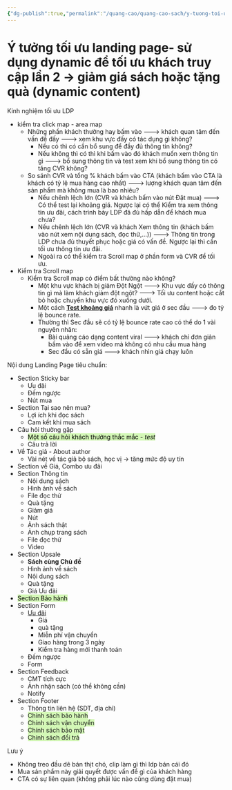 ```yaml
---
{"dg-publish":true,"permalink":"/quang-cao/quang-cao-sach/y-tuong-toi-uu-landing-page/","tags":["QC","gardenEntry","gardenEntry"]}
---
```


# Ý tưởng tối ưu landing page- sử dụng dynamic để tối ưu khách truy cập lần 2 -> giảm giá sách hoặc tặng quà (dynamic content)

Kinh nghiệm tối ưu LDP
- kiểm tra click map - area map
	- Những phần khách thường hay bấm vào ---> khách quan tâm đến vấn đề đấy ---> xem khu vực đấy có tác dụng gì không?
		- Nếu có thì có cần bổ sung để đầy đủ thông tin không?
		- Nếu không thì có thì khi bấm vào đó khách muốn xem thông tin gì ---> bổ sung thông tin và test xem khi bổ sung thông tin có tăng CVR không?
	- So sánh CVR và tổng % khách bấm vào CTA (khách bấm vào CTA là khách có tỷ lệ mua hàng cao nhất) ---> lượng khách quan tâm đến sản phẩm mà không mua là bao nhiêu?
		- Nếu chênh lệch lớn (CVR và khách bấm vào nút Đặt mua) ---> Có thể test lại khoảng giá. Ngược lại có thể Kiểm tra xem thông tin ưu đãi, cách trình bày LDP đã đủ hấp dẫn để khách mua chưa?
		- Nếu chênh lệch lớn (CVR và khách Xem thông tin (khách bấm vào nút xem nội dung sách, đọc thử,...)) ---> Thông tin trong LDP chưa đủ thuyết phục hoặc giá có vấn đề. Ngược lại thì cần tối ưu thông tin ưu đãi.
		- Ngoài ra có thể kiểm tra Scroll map ở phần form và CVR để tối ưu.
- Kiểm tra Scroll map
	- Kiểm tra Scroll map có điểm bất thường nào không?
		- Một khu vực khách bị giảm Đột Ngột ---> Khu vực đấy có thông tin gì mà làm khách giảm đột ngột? ---> Tối ưu content hoặc cắt bỏ hoặc chuyển khu vực đó xuống dưới.
		- Một cách **<u>Test khoảng giá</u>** nhanh là vứt giá ở sec đầu ---> đo tỷ lệ bounce rate.
		- Thường thì Sec đầu sẽ có tỷ lệ bounce rate cao có thể do 1 vài nguyên nhân:
			- Bài quảng cáo dạng content viral ---> khách chỉ đơn giản bấm vào để xem video mà không có nhu cầu mua hàng
			- Sec đầu có sẵn giá ---> khách nhìn giá chạy luôn




Nội dung Landing Page tiêu chuẩn:
- Section Sticky bar
	- Ưu đãi
	- Đếm ngược
	- Nút mua
- Section Tại sao nên mua?
	- Lợi ích khi đọc sách
	- Cam kết khi mua sách
- Câu hỏi thường gặp
	- <font color="#000000"><span style="background:#d3f8b6">Một số câu hỏi khách thường thắc mắc - *test*</span></font>
	- Câu trả lời
- Về Tác giả - About author
	- Vài nét về tác giả bộ sách, học vị -> tăng mức độ uy tín
- Section về Giá, Combo ưu đãi
- Section Thông tin
	- Nội dung sách
	- Hình ảnh về sách
	- File đọc thử
	- Quà tặng
	- Giảm giá
	- Nút
	- Ảnh sách thật
	- Ảnh chụp trang sách
	- File đọc thử
	- Video
- Section Upsale
	- **Sách cùng Chủ đề**
	- Hình ảnh về sách
	- Nội dung sách
	- Quà tặng
	- Giá Ưu đãi
- <font color="#000000"><span style="background:#d3f8b6">Section Bảo hành</span></font>
- Section Form
	- <u>Ưu đãi</u>
		- Giá
		- quà tặng
		- Miễn phí vận chuyển
		- Giao hàng trong 3 ngày
		- Kiểm tra hàng mới thanh toán
	- Đếm ngược
	- Form
- Section Feedback
	- CMT tích cực
	- Ảnh nhận sách (có thể không cần)
	- Notify
- Section Footer
	- Thông tin liên hệ (SDT, địa chỉ)
	- <span style="background:#d3f8b6">Chính sách bảo hành</span>
	- <span style="background:#d3f8b6">Chính sách vận chuyển</span>
	- <span style="background:#d3f8b6">Chính sách bảo mật</span>
	- <span style="background:#d3f8b6">Chính sách đổi trả</span>


Lưu ý 
- Không treo đầu dê bán thịt chó, clip làm gì thì ldp bán cái đó
- Mua sản phẩm này giải quyết được vấn đề gì của khách hàng
- CTA có sự liên quan (không phải lúc nào cũng dùng đặt mua)